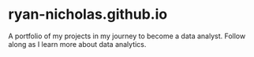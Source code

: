 # ryan-nicholas.github.io
A portfolio of my projects in my journey to become a data analyst.  Follow along as I learn more about data analytics.
